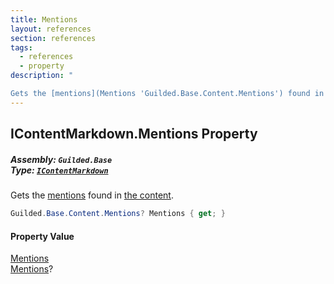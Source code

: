 ```yaml
---
title: Mentions
layout: references
section: references
tags:
  - references
  - property
description: "

Gets the [mentions](Mentions 'Guilded.Base.Content.Mentions') found in [the content](Message.Content 'Guilded.Base.Content.Message.Content')."
---
```


## IContentMarkdown.Mentions Property
##### **Assembly:** `Guilded.Base`<br/>**Type:** [`IContentMarkdown`](IContentMarkdown 'Guilded.Base.Content.IContentMarkdown')

Gets the [mentions](Mentions 'Guilded.Base.Content.Mentions') found in [the content](Message.Content 'Guilded.Base.Content.Message.Content').

```csharp
Guilded.Base.Content.Mentions? Mentions { get; }
```

#### Property Value
[Mentions](Mentions 'Guilded.Base.Content.Mentions')  
[Mentions](Mentions 'Guilded.Base.Content.Mentions')?